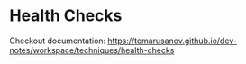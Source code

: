 # Health Checks

Checkout documentation: https://temarusanov.github.io/dev-notes/workspace/techniques/health-checks

